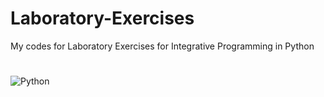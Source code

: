 # Laboratory-Exercises
My codes for Laboratory Exercises for Integrative Programming in Python
#
![Python](https://logos-download.com/wp-content/uploads/2016/10/Python_logo_wordmark.png)
